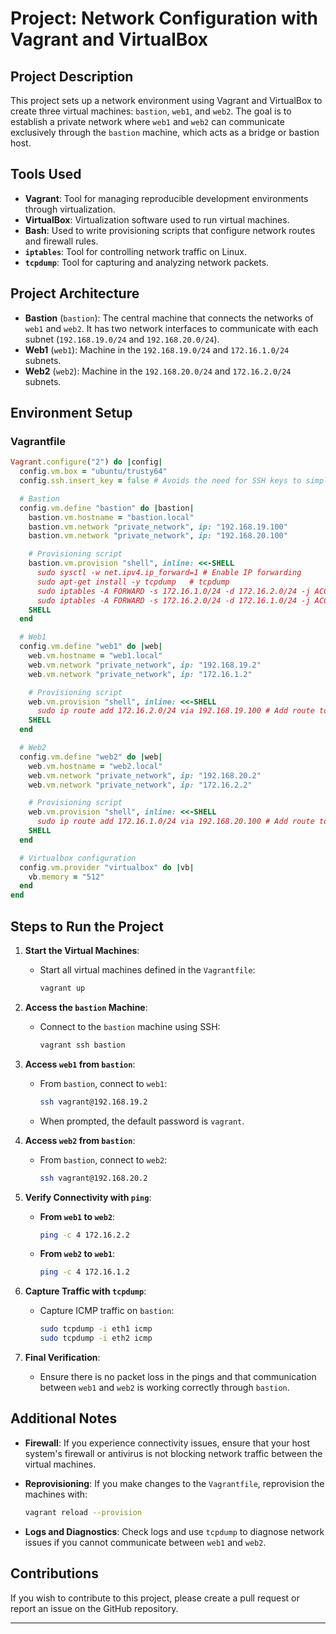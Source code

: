 
# Project: Network Configuration with Vagrant and VirtualBox

## Project Description

This project sets up a network environment using Vagrant and VirtualBox to create three virtual machines: `bastion`, `web1`, and `web2`. The goal is to establish a private network where `web1` and `web2` can communicate exclusively through the `bastion` machine, which acts as a bridge or bastion host.

## Tools Used

- **Vagrant**: Tool for managing reproducible development environments through virtualization.
- **VirtualBox**: Virtualization software used to run virtual machines.
- **Bash**: Used to write provisioning scripts that configure network routes and firewall rules.
- **`iptables`**: Tool for controlling network traffic on Linux.
- **`tcpdump`**: Tool for capturing and analyzing network packets.

## Project Architecture

- **Bastion** (`bastion`): The central machine that connects the networks of `web1` and `web2`. It has two network interfaces to communicate with each subnet (`192.168.19.0/24` and `192.168.20.0/24`).
- **Web1** (`web1`): Machine in the `192.168.19.0/24` and `172.16.1.0/24` subnets.
- **Web2** (`web2`): Machine in the `192.168.20.0/24` and `172.16.2.0/24` subnets.

## Environment Setup

### Vagrantfile

```ruby
Vagrant.configure("2") do |config|
  config.vm.box = "ubuntu/trusty64"
  config.ssh.insert_key = false # Avoids the need for SSH keys to simplify access

  # Bastion
  config.vm.define "bastion" do |bastion|
    bastion.vm.hostname = "bastion.local"
    bastion.vm.network "private_network", ip: "192.168.19.100"
    bastion.vm.network "private_network", ip: "192.168.20.100"

    # Provisioning script
    bastion.vm.provision "shell", inline: <<-SHELL
      sudo sysctl -w net.ipv4.ip_forward=1 # Enable IP forwarding
      sudo apt-get install -y tcpdump   # tcpdump
      sudo iptables -A FORWARD -s 172.16.1.0/24 -d 172.16.2.0/24 -j ACCEPT # Allow traffic between subnets
      sudo iptables -A FORWARD -s 172.16.2.0/24 -d 172.16.1.0/24 -j ACCEPT
    SHELL
  end

  # Web1
  config.vm.define "web1" do |web|
    web.vm.hostname = "web1.local"
    web.vm.network "private_network", ip: "192.168.19.2"
    web.vm.network "private_network", ip: "172.16.1.2"

    # Provisioning script
    web.vm.provision "shell", inline: <<-SHELL
      sudo ip route add 172.16.2.0/24 via 192.168.19.100 # Add route to web2
    SHELL
  end

  # Web2
  config.vm.define "web2" do |web|
    web.vm.hostname = "web2.local"
    web.vm.network "private_network", ip: "192.168.20.2"
    web.vm.network "private_network", ip: "172.16.2.2"

    # Provisioning script
    web.vm.provision "shell", inline: <<-SHELL
      sudo ip route add 172.16.1.0/24 via 192.168.20.100 # Add route to web1
    SHELL
  end

  # Virtualbox configuration
  config.vm.provider "virtualbox" do |vb|
    vb.memory = "512"
  end
end
```

## Steps to Run the Project

1. **Start the Virtual Machines**:
   - Start all virtual machines defined in the `Vagrantfile`:
     ```bash
     vagrant up
     ```

2. **Access the `bastion` Machine**:
   - Connect to the `bastion` machine using SSH:
     ```bash
     vagrant ssh bastion
     ```

3. **Access `web1` from `bastion`**:
   - From `bastion`, connect to `web1`:
     ```bash
     ssh vagrant@192.168.19.2
     ```
   - When prompted, the default password is `vagrant`.

4. **Access `web2` from `bastion`**:
   - From `bastion`, connect to `web2`:
     ```bash
     ssh vagrant@192.168.20.2
     ```

5. **Verify Connectivity with `ping`**:
   - **From `web1` to `web2`**:
     ```bash
     ping -c 4 172.16.2.2
     ```
   - **From `web2` to `web1`**:
     ```bash
     ping -c 4 172.16.1.2
     ```

6. **Capture Traffic with `tcpdump`**:
   - Capture ICMP traffic on `bastion`:
     ```bash
     sudo tcpdump -i eth1 icmp
     sudo tcpdump -i eth2 icmp
     ```

7. **Final Verification**:
   - Ensure there is no packet loss in the pings and that communication between `web1` and `web2` is working correctly through `bastion`.

## Additional Notes

- **Firewall**: If you experience connectivity issues, ensure that your host system's firewall or antivirus is not blocking network traffic between the virtual machines.

- **Reprovisioning**: If you make changes to the `Vagrantfile`, reprovision the machines with:
  ```bash
  vagrant reload --provision
  ```

- **Logs and Diagnostics**: Check logs and use `tcpdump` to diagnose network issues if you cannot communicate between `web1` and `web2`.

## Contributions

If you wish to contribute to this project, please create a pull request or report an issue on the GitHub repository.

---
